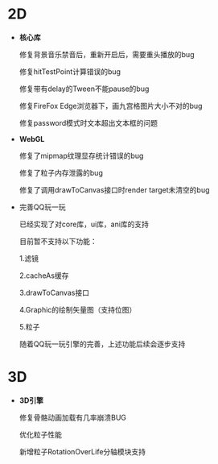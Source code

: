 # 2D

- **核心库**

  修复背景音乐禁音后，重新开启后，需要重头播放的bug

  修复hitTestPoint计算错误的bug

  修复带有delay的Tween不能pause的bug

  修复FireFox Edge浏览器下，画九宫格图片大小不对的bug

  修复password模式时文本超出文本框的问题

- **WebGL**

  修复了mipmap纹理显存统计错误的bug

  修复了粒子内存泄露的bug

  修复了调用drawToCanvas接口时render target未清空的bug

- 完善QQ玩一玩

  已经实现了对core库，ui库，ani库的支持

  目前暂不支持以下功能：

  1.滤镜

  2.cacheAs缓存

  3.drawToCanvas接口

  4.Graphic的绘制矢量图（支持位图）

  5.粒子

  随着QQ玩一玩引擎的完善，上述功能后续会逐步支持


# 3D

- **3D引擎**

  修复骨骼动画加载有几率崩溃BUG


  优化粒子性能

  新增粒子RotationOverLife分轴模块支持

